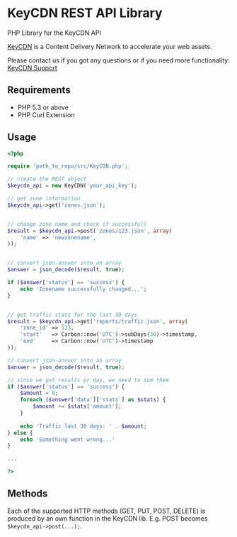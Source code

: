 KeyCDN REST API Library
=======================

PHP Library for the KeyCDN API

[KeyCDN](https://www.keycdn.com) is a Content Delivery Network to accelerate your web assets.

Please contact us if you got any questions or if you need more functionality: [KeyCDN Support](https://www.keycdn.com/contacts)

## Requirements
- PHP 5.3 or above
- PHP Curl Extension

## Usage
```php
<?php

require 'path_to_repo/src/KeyCDN.php';

// create the REST object
$keycdn_api = new KeyCDN('your_api_key');

// get zone information
$keycdn_api->get('zones.json');


// change zone name and check if successfull
$result = $keycdn_api->post('zones/123.json', array(
    'name' => 'newzonename',
));


// convert json-answer into an array
$answer = json_decode($result, true);

if ($answer['status'] == 'success') {
    echo 'Zonename successfully changed...';
}


// get traffic stats for the last 30 days
$result = $keycdn_api->get('reports/traffic.json', array(
    'zone_id' => 123,
    'start'   => Carbon::now('UTC')->subDays(30)->timestamp,
    'end'     => Carbon::now('UTC')->timestamp
));

// convert json-answer into an array
$answer = json_decode($result, true);

// since we get results pr day, we need to sum them
if ($answer['status'] == 'success') {
    $amount = 0;
    foreach ($answer['data']['stats'] as $stats) {
        $amount += $stats['amount'];
    }
    
    echo 'Traffic last 30 days: ' . $amount;
} else {
    echo 'Something went wrong...'
}

...

?>
```

## Methods

Each of the supported HTTP methods (GET, PUT, POST, DELETE) is produced by an own function in the KeyCDN lib. E.g. POST becomes ```$keycdn_api->post(...);```.
